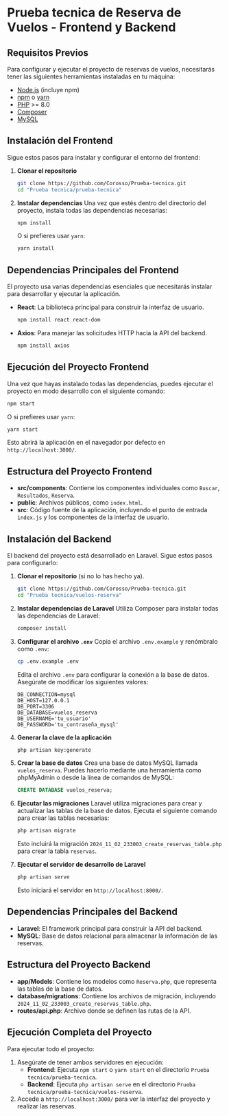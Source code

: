 # Prueba tecnica de Reserva de Vuelos - Frontend y Backend

## Requisitos Previos
Para configurar y ejecutar el proyecto de reservas de vuelos, necesitarás tener las siguientes herramientas instaladas en tu máquina:

- [Node.js](https://nodejs.org/) (incluye npm)
- [npm](https://www.npmjs.com/) o [yarn](https://yarnpkg.com/)
- [PHP](https://www.php.net/) >= 8.0
- [Composer](https://getcomposer.org/)
- [MySQL](https://www.mysql.com/)

## Instalación del Frontend
Sigue estos pasos para instalar y configurar el entorno del frontend:

1. **Clonar el repositorio**
   ```bash
   git clone https://github.com/Corosso/Prueba-tecnica.git
   cd "Prueba tecnica/prueba-tecnica"
   ```

2. **Instalar dependencias**
   Una vez que estés dentro del directorio del proyecto, instala todas las dependencias necesarias:
   ```bash
   npm install
   ```
   O si prefieres usar `yarn`:
   ```bash
   yarn install
   ```

## Dependencias Principales del Frontend
El proyecto usa varias dependencias esenciales que necesitarás instalar para desarrollar y ejecutar la aplicación.

- **React**: La biblioteca principal para construir la interfaz de usuario.
  ```bash
  npm install react react-dom
  ```

- **Axios**: Para manejar las solicitudes HTTP hacia la API del backend.
  ```bash
  npm install axios
  ```

## Ejecución del Proyecto Frontend
Una vez que hayas instalado todas las dependencias, puedes ejecutar el proyecto en modo desarrollo con el siguiente comando:
```bash
npm start
```
O si prefieres usar `yarn`:
```bash
yarn start
```

Esto abrirá la aplicación en el navegador por defecto en `http://localhost:3000/`.

## Estructura del Proyecto Frontend
- **src/components**: Contiene los componentes individuales como `Buscar`, `Resultados`, `Reserva`.
- **public**: Archivos públicos, como `index.html`.
- **src**: Código fuente de la aplicación, incluyendo el punto de entrada `index.js` y los componentes de la interfaz de usuario.

## Instalación del Backend
El backend del proyecto está desarrollado en Laravel. Sigue estos pasos para configurarlo:

1. **Clonar el repositorio** (si no lo has hecho ya).
   ```bash
   git clone https://github.com/Corosso/Prueba-tecnica.git
   cd "Prueba tecnica/vuelos-reserva"
   ```

2. **Instalar dependencias de Laravel**
   Utiliza Composer para instalar todas las dependencias de Laravel:
   ```bash
   composer install
   ```

3. **Configurar el archivo `.env`**
   Copia el archivo `.env.example` y renómbralo como `.env`:
   ```bash
   cp .env.example .env
   ```
   Edita el archivo `.env` para configurar la conexión a la base de datos. Asegúrate de modificar los siguientes valores:
   ```env
   DB_CONNECTION=mysql
   DB_HOST=127.0.0.1
   DB_PORT=3306
   DB_DATABASE=vuelos_reserva
   DB_USERNAME='tu_usuario'
   DB_PASSWORD='tu_contraseña_mysql'
   ```

4. **Generar la clave de la aplicación**
   ```bash
   php artisan key:generate
   ```

5. **Crear la base de datos**
   Crea una base de datos MySQL llamada `vuelos_reserva`. Puedes hacerlo mediante una herramienta como phpMyAdmin o desde la línea de comandos de MySQL:
   ```sql
   CREATE DATABASE vuelos_reserva;
   ```

6. **Ejecutar las migraciones**
   Laravel utiliza migraciones para crear y actualizar las tablas de la base de datos. Ejecuta el siguiente comando para crear las tablas necesarias:
   ```bash
   php artisan migrate
   ```
   Esto incluirá la migración `2024_11_02_233003_create_reservas_table.php` para crear la tabla `reservas`.

7. **Ejecutar el servidor de desarrollo de Laravel**
   ```bash
   php artisan serve
   ```
   Esto iniciará el servidor en `http://localhost:8000/`.

## Dependencias Principales del Backend
- **Laravel**: El framework principal para construir la API del backend.
- **MySQL**: Base de datos relacional para almacenar la información de las reservas.

## Estructura del Proyecto Backend
- **app/Models**: Contiene los modelos como `Reserva.php`, que representa las tablas de la base de datos.
- **database/migrations**: Contiene los archivos de migración, incluyendo `2024_11_02_233003_create_reservas_table.php`.
- **routes/api.php**: Archivo donde se definen las rutas de la API.

## Ejecución Completa del Proyecto
Para ejecutar todo el proyecto:
1. Asegúrate de tener ambos servidores en ejecución:
   - **Frontend**: Ejecuta `npm start` o `yarn start` en el directorio `Prueba tecnica/prueba-tecnica`.
   - **Backend**: Ejecuta `php artisan serve` en el directorio `Prueba tecnica/prueba-tecnica/vuelos-reserva`.
2. Accede a `http://localhost:3000/` para ver la interfaz del proyecto y realizar las reservas.


